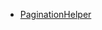 * [PaginationHelper](https://github.com/ColdDirol/codewars-practice/blob/master/src/PaginationHelper.java)
